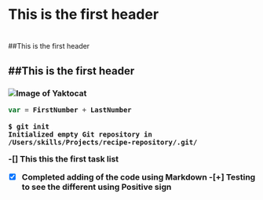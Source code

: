 # This is the first header <h1>
##This is the first header <h2>
##This is the first header <h3>

![Image of Yaktocat](https://octodex.github.com/images/yaktocat.png)
```JavaScript
var = FirstNumber + LastNumber
```
```
$ git init
Initialized empty Git repository in /Users/skills/Projects/recipe-repository/.git/
```

-[] This this the first task list 
-[x] Completed adding of the code using Markdown
-[+] Testing to see the different using Positive sign
